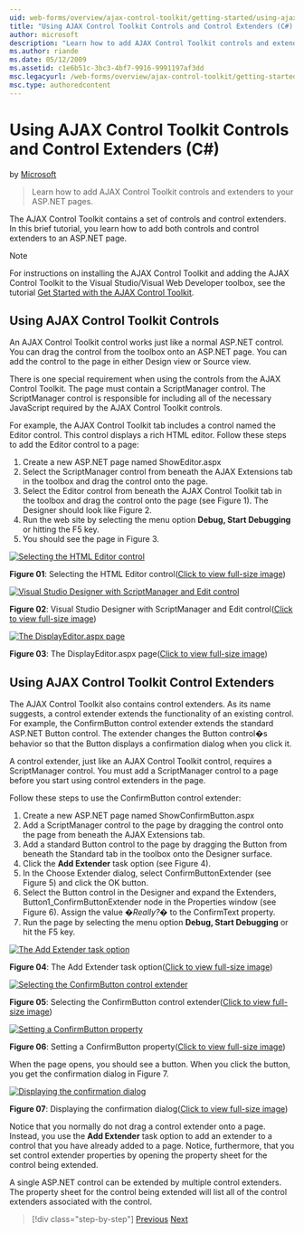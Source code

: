 ```yaml
---
uid: web-forms/overview/ajax-control-toolkit/getting-started/using-ajax-control-toolkit-controls-and-control-extenders-cs
title: "Using AJAX Control Toolkit Controls and Control Extenders (C#) | Microsoft Docs"
author: microsoft
description: "Learn how to add AJAX Control Toolkit controls and extenders to your ASP.NET pages."
ms.author: riande
ms.date: 05/12/2009
ms.assetid: c1e6b51c-3bc3-4bf7-9916-9991197af3dd
msc.legacyurl: /web-forms/overview/ajax-control-toolkit/getting-started/using-ajax-control-toolkit-controls-and-control-extenders-cs
msc.type: authoredcontent
---
```

Using AJAX Control Toolkit Controls and Control Extenders (C#)
====================
by [Microsoft](https://github.com/microsoft)

> Learn how to add AJAX Control Toolkit controls and extenders to your ASP.NET pages.


The AJAX Control Toolkit contains a set of controls and control extenders. In this brief tutorial, you learn how to add both controls and control extenders to an ASP.NET page.

> [!NOTE] 
> 
> For instructions on installing the AJAX Control Toolkit and adding the AJAX Control Toolkit to the Visual Studio/Visual Web Developer toolbox, see the tutorial [Get Started with the AJAX Control Toolkit](get-started-with-the-ajax-control-toolkit-cs.md).


## Using AJAX Control Toolkit Controls

An AJAX Control Toolkit control works just like a normal ASP.NET control. You can drag the control from the toolbox onto an ASP.NET page. You can add the control to the page in either Design view or Source view.

There is one special requirement when using the controls from the AJAX Control Toolkit. The page must contain a ScriptManager control. The ScriptManager control is responsible for including all of the necessary JavaScript required by the AJAX Control Toolkit controls.

For example, the AJAX Control Toolkit tab includes a control named the Editor control. This control displays a rich HTML editor. Follow these steps to add the Editor control to a page:

1. Create a new ASP.NET page named ShowEditor.aspx
2. Select the ScriptManager control from beneath the AJAX Extensions tab in the toolbox and drag the control onto the page.
3. Select the Editor control from beneath the AJAX Control Toolkit tab in the toolbox and drag the control onto the page (see Figure 1). The Designer should look like Figure 2.
4. Run the web site by selecting the menu option **Debug, Start Debugging** or hitting the F5 key.
5. You should see the page in Figure 3.


[![Selecting the HTML Editor control](using-ajax-control-toolkit-controls-and-control-extenders-cs/_static/image1.jpg)](using-ajax-control-toolkit-controls-and-control-extenders-cs/_static/image1.png)

**Figure 01**: Selecting the HTML Editor control([Click to view full-size image](using-ajax-control-toolkit-controls-and-control-extenders-cs/_static/image2.png))


[![Visual Studio Designer with ScriptManager and Edit control](using-ajax-control-toolkit-controls-and-control-extenders-cs/_static/image2.jpg)](using-ajax-control-toolkit-controls-and-control-extenders-cs/_static/image3.png)

**Figure 02**: Visual Studio Designer with ScriptManager and Edit control([Click to view full-size image](using-ajax-control-toolkit-controls-and-control-extenders-cs/_static/image4.png))


[![The DisplayEditor.aspx page](using-ajax-control-toolkit-controls-and-control-extenders-cs/_static/image3.jpg)](using-ajax-control-toolkit-controls-and-control-extenders-cs/_static/image5.png)

**Figure 03**: The DisplayEditor.aspx page([Click to view full-size image](using-ajax-control-toolkit-controls-and-control-extenders-cs/_static/image6.png))


## Using AJAX Control Toolkit Control Extenders

The AJAX Control Toolkit also contains control extenders. As its name suggests, a control extender extends the functionality of an existing control. For example, the ConfirmButton control extender extends the standard ASP.NET Button control. The extender changes the Button control�s behavior so that the Button displays a confirmation dialog when you click it.

A control extender, just like an AJAX Control Toolkit control, requires a ScriptManager control. You must add a ScriptManager control to a page before you start using control extenders in the page.

Follow these steps to use the ConfirmButton control extender:

1. Create a new ASP.NET page named ShowConfirmButton.aspx
2. Add a ScriptManager control to the page by dragging the control onto the page from beneath the AJAX Extensions tab.
3. Add a standard Button control to the page by dragging the Button from beneath the Standard tab in the toolbox onto the Designer surface.
4. Click the **Add Extender** task option (see Figure 4).
5. In the Choose Extender dialog, select ConfirmButtonExtender (see Figure 5) and click the OK button.
6. Select the Button control in the Designer and expand the Extenders, Button1\_ConfirmButtonExtender node in the Properties window (see Figure 6). Assign the value *�Really?�* to the ConfirmText property.
7. Run the page by selecting the menu option **Debug, Start Debugging** or hit the F5 key.


[![The Add Extender task option](using-ajax-control-toolkit-controls-and-control-extenders-cs/_static/image4.jpg)](using-ajax-control-toolkit-controls-and-control-extenders-cs/_static/image7.png)

**Figure 04**: The Add Extender task option([Click to view full-size image](using-ajax-control-toolkit-controls-and-control-extenders-cs/_static/image8.png))


[![Selecting the ConfirmButton control extender](using-ajax-control-toolkit-controls-and-control-extenders-cs/_static/image5.jpg)](using-ajax-control-toolkit-controls-and-control-extenders-cs/_static/image9.png)

**Figure 05**: Selecting the ConfirmButton control extender([Click to view full-size image](using-ajax-control-toolkit-controls-and-control-extenders-cs/_static/image10.png))


[![Setting a ConfirmButton property](using-ajax-control-toolkit-controls-and-control-extenders-cs/_static/image6.jpg)](using-ajax-control-toolkit-controls-and-control-extenders-cs/_static/image11.png)

**Figure 06**: Setting a ConfirmButton property([Click to view full-size image](using-ajax-control-toolkit-controls-and-control-extenders-cs/_static/image12.png))


When the page opens, you should see a button. When you click the button, you get the confirmation dialog in Figure 7.


[![Displaying the confirmation dialog](using-ajax-control-toolkit-controls-and-control-extenders-cs/_static/image7.jpg)](using-ajax-control-toolkit-controls-and-control-extenders-cs/_static/image13.png)

**Figure 07**: Displaying the confirmation dialog([Click to view full-size image](using-ajax-control-toolkit-controls-and-control-extenders-cs/_static/image14.png))


Notice that you normally do not drag a control extender onto a page. Instead, you use the **Add Extender** task option to add an extender to a control that you have already added to a page. Notice, furthermore, that you set control extender properties by opening the property sheet for the control being extended.

A single ASP.NET control can be extended by multiple control extenders. The property sheet for the control being extended will list all of the control extenders associated with the control.

> [!div class="step-by-step"]
> [Previous](get-started-with-the-ajax-control-toolkit-cs.md)
> [Next](creating-a-custom-ajax-control-toolkit-control-extender-cs.md)
